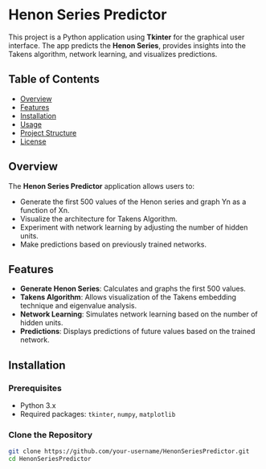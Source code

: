 # Henon Series Predictor

This project is a Python application using **Tkinter** for the graphical user interface. The app predicts the **Henon Series**, provides insights into the Takens algorithm, network learning, and visualizes predictions.

## Table of Contents

- [Overview](#overview)
- [Features](#features)
- [Installation](#installation)
- [Usage](#usage)
- [Project Structure](#project-structure)
- [License](#license)

## Overview

The **Henon Series Predictor** application allows users to:
- Generate the first 500 values of the Henon series and graph Yn as a function of Xn.
- Visualize the architecture for Takens Algorithm.
- Experiment with network learning by adjusting the number of hidden units.
- Make predictions based on previously trained networks.

## Features

- **Generate Henon Series**: Calculates and graphs the first 500 values.
- **Takens Algorithm**: Allows visualization of the Takens embedding technique and eigenvalue analysis.
- **Network Learning**: Simulates network learning based on the number of hidden units.
- **Predictions**: Displays predictions of future values based on the trained network.

## Installation

### Prerequisites

- Python 3.x
- Required packages: `tkinter`, `numpy`, `matplotlib`

### Clone the Repository

```bash
git clone https://github.com/your-username/HenonSeriesPredictor.git
cd HenonSeriesPredictor
